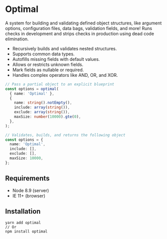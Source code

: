 # Optimal

A system for building and validating defined object structures, like argument options, configuration
files, data bags, validation fields, and more! Runs checks in development and strips checks in
production using dead code elimination.

- Recursively builds and validates nested structures.
- Supports common data types.
- Autofills missing fields with default values.
- Allows or restricts unknown fields.
- Mark fields as nullable or required.
- Handles complex operators like AND, OR, and XOR.

```ts
// Pass a partial object to an explicit blueprint
const options = optimal(
  { name: 'Optimal' },
  {
    name: string().notEmpty(),
    include: array(string()),
    exclude: array(string()),
    maxSize: number(10000).gte(0),
  },
);

// Validates, builds, and returns the following object
const options = {
  name: 'Optimal',
  include: [],
  exclude: [],
  maxSize: 10000,
};
```

## Requirements

- Node 8.9 (server)
- IE 11+ (browser)

## Installation

```
yarn add optimal
// Or
npm install optimal
```
